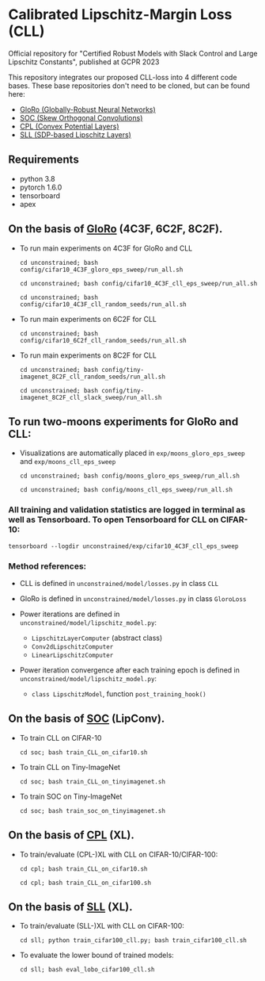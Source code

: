 # Calibrated Lipschitz-Margin Loss (CLL)
Official repository for "Certified Robust Models with Slack Control and Large Lipschitz Constants", published at GCPR 2023

This repository integrates our proposed CLL-loss into 4 different code bases. These base repositories don't need to be cloned, but can be found here:
- [GloRo (Globally-Robust Neural Networks)](https://github.com/klasleino/gloro/tree/master)
- [SOC (Skew Orthogonal Convolutions)](https://github.com/singlasahil14/SOC/tree/main)
- [CPL (Convex Potential Layers)](https://github.com/MILES-PSL/Convex-Potential-Layer/tree/main)
- [SLL (SDP-based Lipschitz Layers)](https://github.com/araujoalexandre/Lipschitz-SLL-Networks/tree/main)


## Requirements
- python 3.8
- pytorch 1.6.0
- tensorboard
- apex


## On the basis of [GloRo](https://github.com/klasleino/gloro/tree/master) (4C3F, 6C2F, 8C2F).

- To run main experiments on 4C3F for GloRo and CLL
  
  `cd unconstrained; bash config/cifar10_4C3F_gloro_eps_sweep/run_all.sh`
 
  `cd unconstrained; bash config/cifar10_4C3F_cll_eps_sweep/run_all.sh`
 
  `cd unconstrained; bash config/cifar10_4C3F_cll_random_seeds/run_all.sh`

- To run main experiments on 6C2F for CLL
  
  `cd unconstrained; bash config/cifar10_6C2f_cll_random_seeds/run_all.sh`

- To run main experiments on 8C2F for CLL
  
  `cd unconstrained; bash config/tiny-imagenet_8C2F_cll_random_seeds/run_all.sh`
  
  `cd unconstrained; bash config/tiny-imagenet_8C2F_cll_slack_sweep/run_all.sh`

## To run two-moons experiments for GloRo and CLL:
- Visualizations are automatically placed in `exp/moons_gloro_eps_sweep` and `exp/moons_cll_eps_sweep`

  `cd unconstrained; bash config/moons_gloro_eps_sweep/run_all.sh`

  `cd unconstrained; bash config/moons_cll_eps_sweep/run_all.sh`

### All training and validation statistics are logged in terminal as well as Tensorboard. To open Tensorboard for CLL on CIFAR-10:
`tensorboard --logdir unconstrained/exp/cifar10_4C3F_cll_eps_sweep`

### Method references:
- CLL is defined in `unconstrained/model/losses.py` in class `CLL`
- GloRo is defined in `unconstrained/model/losses.py` in class `GloroLoss`

- Power iterations are defined in `unconstrained/model/lipschitz_model.py`:
  - `LipschitzLayerComputer` (abstract class)
  - `Conv2dLipschitzComputer`
  - `LinearLipschitzComputer`

- Power iteration convergence after each training epoch is defined in `unconstrained/model/lipschitz_model.py`:
  - `class LipschitzModel`, function `post_training_hook()`

## On the basis of [SOC](https://github.com/singlasahil14/SOC/tree/main) (LipConv).

- To train CLL on CIFAR-10

  `cd soc; bash train_CLL_on_cifar10.sh`

- To train CLL on Tiny-ImageNet

  `cd soc; bash train_CLL_on_tinyimagenet.sh`

- To train SOC on Tiny-ImageNet

  `cd soc; bash train_soc_on_tinyimagenet.sh`


## On the basis of [CPL](https://github.com/MILES-PSL/Convex-Potential-Layer/tree/main) (XL).

- To train/evaluate (CPL-)XL with CLL on CIFAR-10/CIFAR-100:

  `cd cpl; bash train_CLL_on_cifar10.sh`

  `cd cpl; bash train_CLL_on_cifar100.sh`


## On the basis of [SLL](https://github.com/araujoalexandre/Lipschitz-SLL-Networks/tree/main) (XL).

- To train/evaluate (SLL-)XL with CLL on CIFAR-100:

  `cd sll; python train_cifar100_cll.py; bash train_cifar100_cll.sh`

- To evaluate the lower bound of trained models:

  `cd sll; bash eval_lobo_cifar100_cll.sh`
